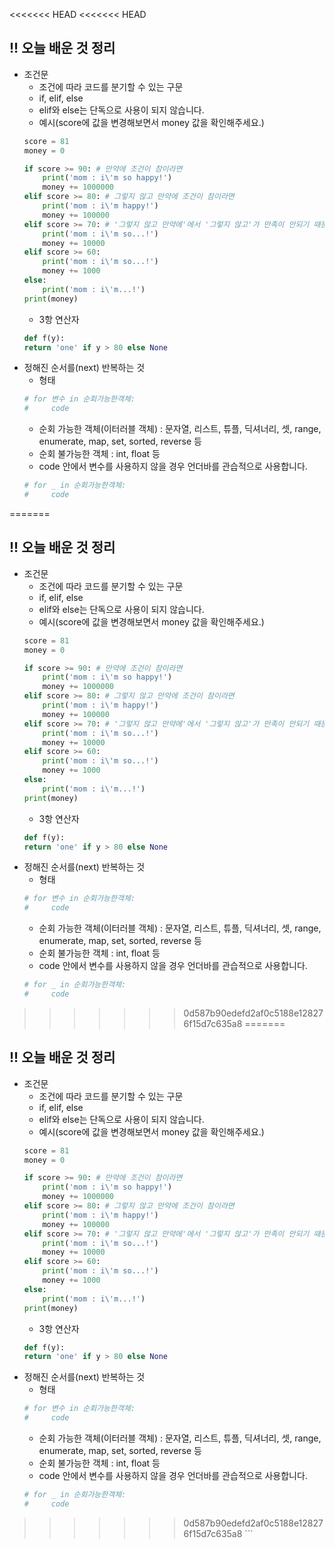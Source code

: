 <<<<<<< HEAD
<<<<<<< HEAD
## !! 오늘 배운 것 정리
* 조건문
    * 조건에 따라 코드를 분기할 수 있는 구문
    * if, elif, else
    * elif와 else는 단독으로 사용이 되지 않습니다.
    * 예시(score에 값을 변경해보면서 money 값을 확인해주세요.)
    ```python
    score = 81
    money = 0

    if score >= 90: # 만약에 조건이 참이라면
        print('mom : i\'m so happy!')
        money += 1000000
    elif score >= 80: # 그렇지 않고 만약에 조건이 참이라면
        print('mom : i\'m happy!')
        money += 100000
    elif score >= 70: # '그렇지 않고 만약에'에서 '그렇지 않고'가 만족이 안되기 때문에 실행하지 못합니다.
        print('mom : i\'m so...!')
        money += 10000
    elif score >= 60:
        print('mom : i\'m so...!')
        money += 1000
    else:
        print('mom : i\'m...!')
    print(money)
    ```
    * 3항 연산자
    ```python
    def f(y):
    return 'one' if y > 80 else None
    ```
* 정해진 순서를(next) 반복하는 것
    * 형태
    ```python
    # for 변수 in 순회가능한객체:
    #     code
    ```
    * 순회 가능한 객체(이터러블 객체) : 문자열, 리스트, 튜플, 딕셔너리, 셋, range, enumerate, map, set, sorted, reverse 등
    * 순회 불가능한 객체 : int, float 등 
    * code 안에서 변수를 사용하지 않을 경우 언더바를 관습적으로 사용합니다.
    ```python
    # for _ in 순회가능한객체:
    #     code
=======
## !! 오늘 배운 것 정리
* 조건문
    * 조건에 따라 코드를 분기할 수 있는 구문
    * if, elif, else
    * elif와 else는 단독으로 사용이 되지 않습니다.
    * 예시(score에 값을 변경해보면서 money 값을 확인해주세요.)
    ```python
    score = 81
    money = 0

    if score >= 90: # 만약에 조건이 참이라면
        print('mom : i\'m so happy!')
        money += 1000000
    elif score >= 80: # 그렇지 않고 만약에 조건이 참이라면
        print('mom : i\'m happy!')
        money += 100000
    elif score >= 70: # '그렇지 않고 만약에'에서 '그렇지 않고'가 만족이 안되기 때문에 실행하지 못합니다.
        print('mom : i\'m so...!')
        money += 10000
    elif score >= 60:
        print('mom : i\'m so...!')
        money += 1000
    else:
        print('mom : i\'m...!')
    print(money)
    ```
    * 3항 연산자
    ```python
    def f(y):
    return 'one' if y > 80 else None
    ```
* 정해진 순서를(next) 반복하는 것
    * 형태
    ```python
    # for 변수 in 순회가능한객체:
    #     code
    ```
    * 순회 가능한 객체(이터러블 객체) : 문자열, 리스트, 튜플, 딕셔너리, 셋, range, enumerate, map, set, sorted, reverse 등
    * 순회 불가능한 객체 : int, float 등 
    * code 안에서 변수를 사용하지 않을 경우 언더바를 관습적으로 사용합니다.
    ```python
    # for _ in 순회가능한객체:
    #     code
>>>>>>> 0d587b90edefd2af0c5188e128276f15d7c635a8
=======
## !! 오늘 배운 것 정리
* 조건문
    * 조건에 따라 코드를 분기할 수 있는 구문
    * if, elif, else
    * elif와 else는 단독으로 사용이 되지 않습니다.
    * 예시(score에 값을 변경해보면서 money 값을 확인해주세요.)
    ```python
    score = 81
    money = 0

    if score >= 90: # 만약에 조건이 참이라면
        print('mom : i\'m so happy!')
        money += 1000000
    elif score >= 80: # 그렇지 않고 만약에 조건이 참이라면
        print('mom : i\'m happy!')
        money += 100000
    elif score >= 70: # '그렇지 않고 만약에'에서 '그렇지 않고'가 만족이 안되기 때문에 실행하지 못합니다.
        print('mom : i\'m so...!')
        money += 10000
    elif score >= 60:
        print('mom : i\'m so...!')
        money += 1000
    else:
        print('mom : i\'m...!')
    print(money)
    ```
    * 3항 연산자
    ```python
    def f(y):
    return 'one' if y > 80 else None
    ```
* 정해진 순서를(next) 반복하는 것
    * 형태
    ```python
    # for 변수 in 순회가능한객체:
    #     code
    ```
    * 순회 가능한 객체(이터러블 객체) : 문자열, 리스트, 튜플, 딕셔너리, 셋, range, enumerate, map, set, sorted, reverse 등
    * 순회 불가능한 객체 : int, float 등 
    * code 안에서 변수를 사용하지 않을 경우 언더바를 관습적으로 사용합니다.
    ```python
    # for _ in 순회가능한객체:
    #     code
>>>>>>> 0d587b90edefd2af0c5188e128276f15d7c635a8
    ```